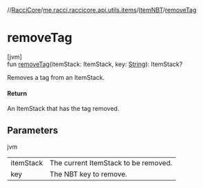 //[RacciCore](../../../index.md)/[me.racci.raccicore.api.utils.items](../index.md)/[ItemNBT](index.md)/[removeTag](remove-tag.md)

# removeTag

[jvm]\
fun [removeTag](remove-tag.md)(itemStack: ItemStack, key: [String](https://kotlinlang.org/api/latest/jvm/stdlib/kotlin/-string/index.html)): ItemStack?

Removes a tag from an ItemStack.

#### Return

An ItemStack that has the tag removed.

## Parameters

jvm

| | |
|---|---|
| itemStack | The current ItemStack to be removed. |
| key | The NBT key to remove. |
